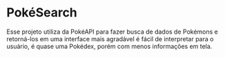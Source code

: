 # PokéSearch

Esse projeto utiliza da PokéAPI para fazer busca de dados de Pokémons e retorná-los em uma interface mais agradável é fácil de interpretar para o usuário, é quase uma Pokédex, porém com menos informações em tela.
